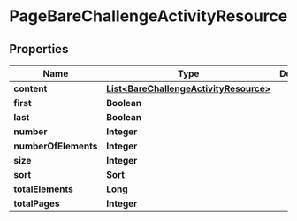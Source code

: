 
# PageBareChallengeActivityResource

## Properties
Name | Type | Description | Notes
------------ | ------------- | ------------- | -------------
**content** | [**List&lt;BareChallengeActivityResource&gt;**](BareChallengeActivityResource.md) |  |  [optional]
**first** | **Boolean** |  |  [optional]
**last** | **Boolean** |  |  [optional]
**number** | **Integer** |  |  [optional]
**numberOfElements** | **Integer** |  |  [optional]
**size** | **Integer** |  |  [optional]
**sort** | [**Sort**](Sort.md) |  |  [optional]
**totalElements** | **Long** |  |  [optional]
**totalPages** | **Integer** |  |  [optional]



